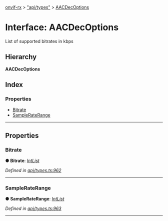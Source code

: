 [onvif-rx](../README.md) > ["api/types"](../modules/_api_types_.md) > [AACDecOptions](../interfaces/_api_types_.aacdecoptions.md)

# Interface: AACDecOptions

List of supported bitrates in kbps

## Hierarchy

**AACDecOptions**

## Index

### Properties

* [Bitrate](_api_types_.aacdecoptions.md#bitrate)
* [SampleRateRange](_api_types_.aacdecoptions.md#sampleraterange)

---

## Properties

<a id="bitrate"></a>

###  Bitrate

**● Bitrate**: *[IntList](_api_types_.intlist.md)*

*Defined in [api/types.ts:962](https://github.com/patrickmichalina/onvif-rx/blob/034e4d6/src/api/types.ts#L962)*

___
<a id="sampleraterange"></a>

###  SampleRateRange

**● SampleRateRange**: *[IntList](_api_types_.intlist.md)*

*Defined in [api/types.ts:963](https://github.com/patrickmichalina/onvif-rx/blob/034e4d6/src/api/types.ts#L963)*

___

